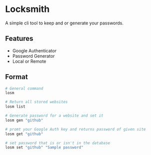 # Locksmith

A simple cli tool to keep and or generate your passwords.

## Features
- Google Authenticator
- Password Generator
- Local or Remote

## Format
```bash
# General command
losm

# Return all stored websites
losm list

# Generate password for a website and set it 
losm gen "github"

# promt your Google Auth key and returns password of given site
losm get "github"

# set password that is or isn't in the database
losm set "github" "Sample password"
```
 
